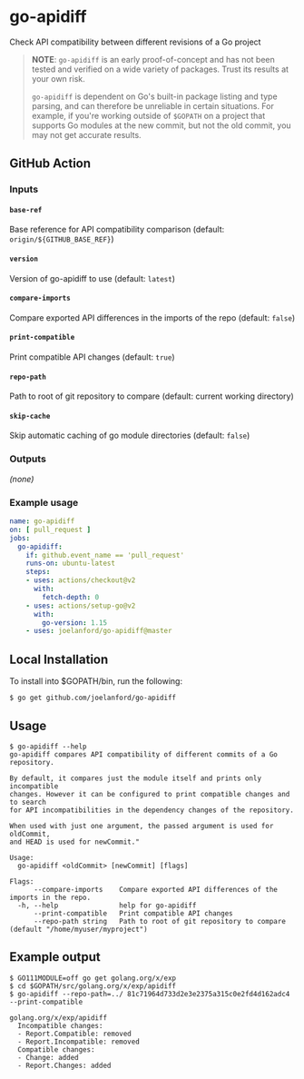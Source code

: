 # go-apidiff
Check API compatibility between different revisions of a Go project

> **NOTE**: `go-apidiff` is an early proof-of-concept and has not been tested and
> verified on a wide variety of packages. Trust its results at your own risk.
>
> `go-apidiff` is dependent on Go's built-in package listing and type parsing,
> and can therefore be unreliable in certain situations. For example, if you're
> working outside of `$GOPATH` on a project that supports Go modules at the new
> commit, but not the old commit, you may not get accurate results.

## GitHub Action

### Inputs

#### `base-ref`

Base reference for API compatibility comparison (default: `origin/${GITHUB_BASE_REF}`)

#### `version`

Version of go-apidiff to use (default: `latest`)

#### `compare-imports`

Compare exported API differences in the imports of the repo (default: `false`)

#### `print-compatible`

Print compatible API changes (default: `true`)

#### `repo-path`

Path to root of git repository to compare (default: current working directory)

#### `skip-cache`

Skip automatic caching of go module directories (default: `false`)

### Outputs

_(none)_

### Example usage

```yaml
name: go-apidiff
on: [ pull_request ]
jobs:
  go-apidiff:
    if: github.event_name == 'pull_request'
    runs-on: ubuntu-latest
    steps:
    - uses: actions/checkout@v2
      with:
        fetch-depth: 0
    - uses: actions/setup-go@v2
      with:
        go-version: 1.15
    - uses: joelanford/go-apidiff@master
```


## Local Installation

To install into $GOPATH/bin, run the following:
```console
$ go get github.com/joelanford/go-apidiff
```

## Usage
```console
$ go-apidiff --help
go-apidiff compares API compatibility of different commits of a Go repository.

By default, it compares just the module itself and prints only incompatible
changes. However it can be configured to print compatible changes and to search
for API incompatibilities in the dependency changes of the repository.

When used with just one argument, the passed argument is used for oldCommit,
and HEAD is used for newCommit."

Usage:
  go-apidiff <oldCommit> [newCommit] [flags]

Flags:
      --compare-imports    Compare exported API differences of the imports in the repo.
  -h, --help               help for go-apidiff
      --print-compatible   Print compatible API changes
      --repo-path string   Path to root of git repository to compare (default "/home/myuser/myproject")
```

## Example output
```console
$ GO111MODULE=off go get golang.org/x/exp
$ cd $GOPATH/src/golang.org/x/exp/apidiff
$ go-apidiff --repo-path=../ 81c71964d733d2e3e2375a315c0e2fd4d162adc4 --print-compatible

golang.org/x/exp/apidiff
  Incompatible changes:
  - Report.Compatible: removed
  - Report.Incompatible: removed
  Compatible changes:
  - Change: added
  - Report.Changes: added
```
